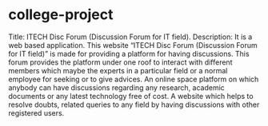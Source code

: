 # college-project 

Title:  ITECH Disc Forum (Discussion Forum for IT field).
Description:
It is a web based application. This website “ITECH Disc Forum (Discussion Forum for IT field)” is made for providing a platform for having discussions. This forum provides the platform under one roof to interact with different members which maybe the experts in a particular field or a normal employee for seeking or to give advices. An online space platform on which anybody can have discussions regarding any research, academic documents or any latest technology free of cost. A website which helps to resolve doubts, related queries to any field by having discussions with other registered users.
